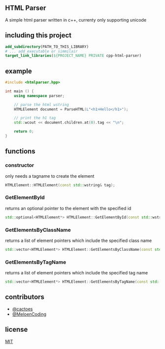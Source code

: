 ## HTML Parser
A simple html parser written in c++, currenty only supporting unicode

## including this project
```cmake
add_subdirectory(PATH_TO_THIS_LIBRARY)
# ... add_executable or simmilair
target_link_libraries(${PROJECT_NAME} PRIVATE cpp-html-parser)
```

## example
```cpp
#include <htmlparser.hpp>

int main () {
    using namespace parser;

    // parse the html wstring
    HTMLElement document = ParseHTML(L"<h1>Hello</h1>");

    // print the h1 tag
    std::wcout << document.children.at(0).tag << "\n";

    return 0;
}
```

## functions
### constructor
only needs a tagname to create the element
```cpp
HTMLElement::HTMLElement(const std::wstring& tag);
```
### GetElementById
returns an optional pointer to the element with the specified id
```cpp
std::optional<HTMLElement*> HTMLElement::GetElementById(const std::wstring& idName);
```

### GetElementsByClassName
returns a list of element pointers which include the specified class name
```cpp
std::vector<HTMLElement*> HTMLElement::GetElementsByClassName(const std::wstring& className);
```

### GetElementsByTagName
returns a list of element pointers which include the specified tag name
```cpp
std::vector<HTMLElement*> HTMLElement::GetElementsByTagName(const std::wstring& tagName);
```

## contributors
* [@cactoes](https://www.github.com/cactoes)
* [@MeloenCoding](https://www.github.com/MeloenCoding)

## license
[MIT](LICENSE)